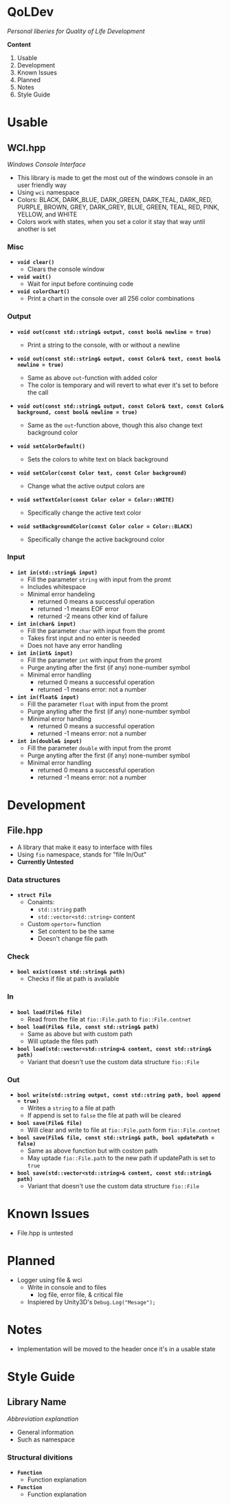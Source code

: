 # QoLDev
*Personal liberies for Quality of Life Development*

**Content**
1. Usable
1. Development
1. Known Issues
1. Planned
1. Notes
1. Style Guide

# Usable 
## WCI.hpp
*Windows Console Interface*
* This library is made to get the most out of the windows console in an user friendly way
* Using `wci` namespace
* Colors: BLACK, DARK_BLUE, DARK_GREEN, DARK_TEAL, DARK_RED, PURPLE, BROWN, GREY, DARK_GREY, BLUE, GREEN, TEAL, RED, PINK, YELLOW, and WHITE
* Colors work with states, when you set a color it stay that way until another is set
### Misc
* **`void clear()`**
    * Clears the console window
* **`void wait()`**
    * Wait for input before continuing code
* **`void colorChart()`**
    * Print a chart in the console over all 256 color combinations
### Output
* **`void out(const std::string& output, const bool& newline = true)`**
    * Print a string to the console, with or without a newline
* **`void out(const std::string& output, const Color& text, const bool& newline = true)`**
    * Same as above `out`-function with added color
    * The color is temporary and will revert to what ever it's set to before the call 
* **`void out(const std::string& output, const Color& text, const Color& background, const bool& newline = true)`**
    * Same as the `out`-function above, though this also change text background color

* **`void setColorDefault()`**
    * Sets the colors to white text on black background
* **`void setColor(const Color text, const Color background)`**
    * Change what the active output colors are
* **`void setTextColor(const Color color = Color::WHITE)`**
    * Specifically change the active text color
* **`void setBackgroundColor(const Color color = Color::BLACK)`**
    * Specifically change the active background color

### Input
* **`int in(std::string& input)`**
    * Fill the parameter `string` with input from the promt
    * Includes whitespace
    * Minimal error handeling
        * returned 0 means a successful operation
        * returned -1 means EOF error
        * returned -2 means other kind of failure
* **`int in(char& input)`**
    * Fill the parameter `char` with input from the promt
    * Takes first input and no enter is needed
    * Does not have any error handling
* **`int in(int& input)`**
    * Fill the parameter `int` with input from the promt
    * Purge anyting after the first (if any) none-number symbol
    * Minimal error handling
        * returned 0 means a successful operation
        * returned -1 means error: not a number
* **`int in(float& input)`**
    * Fill the parameter `float` with input from the promt
    * Purge anyting after the first (if any) none-number symbol
    * Minimal error handling
        * returned 0 means a successful operation
        * returned -1 means error: not a number
* **`int in(double& input)`**
    * Fill the parameter `double` with input from the promt
    * Purge anyting after the first (if any) none-number symbol
    * Minimal error handling
        * returned 0 means a successful operation
        * returned -1 means error: not a number

# Development
## File.hpp
* A library that make it easy to interface with files
* Using `fio` namespace, stands for "file In/Out"
* **Currently Untested**
### Data structures
* **`struct File`**
    * Conaints:
        * `std::string` path
        * `std::vector<std::string>` content
    * Custom `opertor=` function
        * Set content to be the same
        * Doesn't change file path
### Check
* **`bool exist(const std::string& path)`**
    * Checks if file at path is available
### In
* **`bool load(File& file)`**
    * Read from the file at `fio::File.path` to `fio::File.contnet`
* **`bool load(File& file, const std::string& path)`**
    * Same as above but with custom path
    * Will uptade the files path
* **`bool load(std::vector<std::string>& content, const std::string& path)`**
    * Variant that doesn't use the custom data structure `fio::File`
### Out
* **`bool write(std::string output, const std::string path, bool append = true)`**
    * Writes a `string` to a file at path
    * If append is set to `false` the file at path will be cleared
* **`bool save(File& file)`**
    * Will clear and write to file at `fio::File.path` form `fio::File.contnet`
* **`bool save(File& file, const std::string& path, bool updatePath = false)`**
    * Same as above function but with costom path
    * May uptade `fio::File.path` to the new path if updatePath is set to `true`
* **`bool save(std::vector<std::string>& content, const std::string& path)`**
    * Variant that doesn't use the custom data structure `fio::File`

# Known Issues
* File.hpp is untested

# Planned
* Logger using file & wci
    * Write in console and to files
        * log file, error file, & critical file
    * Inspiered by Unity3D's `Debug.Log("Mesage");`

# Notes
* Implementation will be moved to the header once it's in a usable state

# Style Guide
## Library Name
*Abbreviation explanation*
* General information
* Such as namespace
### Structural divitions
* **`Function`**
    * Function explanation
* **`Function`**
    * Function explanation